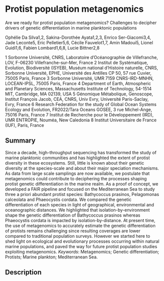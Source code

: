 # Protist population metagenomics

Are we ready for protist population metagenomics? Challenges to decipher drivers of genetic differentiation in marine planktonic populations

Ophélie Da Silva1,2, Sakina-Dorothée Ayata1,2,3, Enrico Ser-Giacomi3,4, Jade Leconte5, Eric Pelletier5,6, Cécile Fauvelot1,7, Amin Madoui5, Lionel Guidi1,6, Fabien Lombard1,6,8, Lucie Bittner2,8

1 Sorbonne Université, CNRS, Laboratoire d’Océanographie de Villefranche, LOV, F-06230 Villefranche-sur-Mer, France
2 Institut de Systématique, Evolution, Biodiversité (ISYEB), Muséum national d’Histoire naturelle, CNRS, Sorbonne Université, EPHE, Université des Antilles CP 50, 57 rue Cuvier, 75005 Paris, France
3 Sorbonne Université, UMR 7159 CNRS-IRD-MNHN, LOCEAN-IPSL, 75005 Paris, France 
4 Department of Earth, Atmospheric and Planetary Sciences, Massachusetts Institute of Technology, 54-1514 MIT, Cambridge, MA 02139, USA
5 Génomique Métabolique, Genoscope, Institut François Jacob, CEA, CNRS, Univ Evry, Université Paris-Saclay, Evry, France
6 Research Federation for the study of Global Ocean Systems Ecology and Evolution, FR2022/Tara Oceans GOSEE, 3 rue Michel-Ange, 75016 Paris, France
7 Institut de Recherche pour le Développement (IRD), UMR ENTROPIE, Nouméa, New Caledonia 
8 Institut Universitaire de France (IUF), Paris, France

## Summary
Since a decade, high-throughput sequencing has transformed the study of marine planktonic communities and has highlighted the extent of protist diversity in these ecosystems. Still, little is known about their genetic diversity at the species-scale and about their major speciation mechanisms. As data from large scale samplings are now available, we postulate that metagenomics could contribute to deciphering the processes shaping protist genetic differentiation in the marine realm. As a proof of concept, we developed a FAIR pipeline and focused on the Mediterranean Sea to study three a priori abundant protist species: Bathycoccus prasinos, Pelagomonas calceolata and Phaeocystis cordata. We compared the genetic differentiation of each species in light of geographical, environmental and oceanographic distances. We highlighted that isolation-by-environment shape the genetic differentiation of Bathycoccus prasinos whereas Phaeocystis cordata is impacted by isolation-by-distance. At present time, the use of metagenomics to accurately estimate the genetic differentiation of protists remains challenging since resulting coverages are lower compared to traditional population surveys. However we started here to shed light on ecological and evolutionary processes occurring within natural marine populations, and paved the way for future protist population studies exploiting metagenomics.
*Keywords*: Metagenomics; Genetic differentiation; Protists; Marine plankton; Mediterranean Sea.

## Description